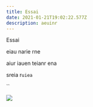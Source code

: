 ```yaml
---
title: Essai
date: 2021-01-21T19:02:22.577Z
description: aeuinr
---
```

Essai 

eiau narie rne

aiur iauen teianr ena

sreia r`uiea`

``

![](/img/15.png)